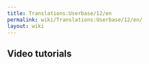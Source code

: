 ```yaml
---
title: Translations:Userbase/12/en
permalink: wiki/Translations:Userbase/12/en/
layout: wiki
---
```


## Video tutorials
